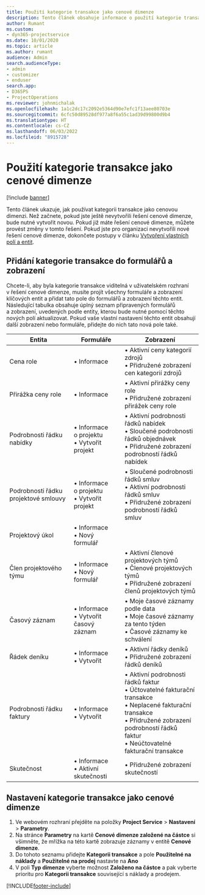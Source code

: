 ```yaml
---
title: Použití kategorie transakce jako cenové dimenze
description: Tento článek obsahuje informace o použití kategorie transakce jako cenové dimenze.
author: Rumant
ms.custom:
- dyn365-projectservice
ms.date: 10/01/2020
ms.topic: article
ms.author: rumant
audience: Admin
search.audienceType:
- admin
- customizer
- enduser
search.app:
- D365PS
- ProjectOperations
ms.reviewer: johnmichalak
ms.openlocfilehash: 1a1c2dc17c2092e5364d90e7efc1f13aee80703e
ms.sourcegitcommit: 6cfc50d89528df977a8f6a55c1ad39d99800d9b4
ms.translationtype: HT
ms.contentlocale: cs-CZ
ms.lasthandoff: 06/03/2022
ms.locfileid: "8915728"
---
```

# <a name="use-transaction-category-as-a-pricing-dimension"></a>Použití kategorie transakce jako cenové dimenze

[!include [banner](../includes/psa-now-project-operations.md)]

Tento článek ukazuje, jak používat kategorii transakce jako cenovou dimenzi. Než začnete, pokud jste ještě nevytvořili řešení cenové dimenze, bude nutné vytvořit novou. Pokud již máte řešení cenové dimenze, můžete provést změny v tomto řešení. Pokud jste pro organizaci nevytvořili nové řešení cenové dimenze, dokončete postupy v článku [Vytvoření vlastních polí a entit](create-custom-fields-entities.md).

## <a name="add-transaction-category-to-forms-and-views"></a>Přidání kategorie transakce do formulářů a zobrazení
Chcete-li, aby byla kategorie transakce viditelná v uživatelském rozhraní v řešení cenové dimenze, musíte projít všechny formuláře a zobrazení klíčových entit a přidat tato pole do formulářů a zobrazení těchto entit.
Následující tabulka obsahuje úplný seznam připravených formulářů a zobrazení, uvedených podle entity, kterou bude nutné pomocí těchto nových polí aktualizovat. Pokud vaše vlastní nastavení těchto entit obsahují další zobrazení nebo formuláře, přidejte do nich tato nová pole také.

|  Entita        | Formuláře     |Zobrazení        |
| ------------------------------|---------------------------------|----------------------------------|
|  Cena role|• Informace |• Aktivní ceny kategorií zdrojů<br> • Přidružené zobrazení cen kategorií zdrojů|
|  Přirážka ceny role|• Informace|• Aktivní přirážky ceny role<br>• Přidružené zobrazení přirážek ceny role|
|  Podrobnosti řádku nabídky|• Informace o projektu<br>• Vytvořit projekt|• Aktivní podrobnosti řádků nabídek<br>• Sloučené podrobnosti řádků objednávek<br>• Přidružené zobrazení podrobností řádků nabídek|
|  Podrobnosti řádku projektové smlouvy|• Informace o projektu<br>• Vytvořit projekt|• Sloučené podrobnosti řádků smluv<br>• Aktivní podrobnosti řádků smluv<br>• Přidružené zobrazení podrobností řádků smluv|
|  Projektový úkol|• Informace<br>• Nový formulář||
|  Člen projektového týmu|• Informace<br>• Nový formulář|• Aktivní členové projektových týmů<br>• Členové projektových týmů<br>• Přidružené zobrazení členů projektových týmů|
|  Časový záznam|• Informace<br>• Vytvořit časový záznam|• Moje časové záznamy podle data<br>• Moje časové záznamy za tento týden<br>• Časové záznamy ke schválení|
|  Řádek deníku|• Informace<br>• Vytvořit|• Aktivní řádky deníků<br>• Přidružené zobrazení řádků deníků|
|  Podrobnosti řádku faktury|• Informace<br>• Vytvořit|• Aktivní podrobnosti řádků faktur<br>• Účtovatelné fakturační transakce<br>• Neplacené fakturační transakce<br>• Přidružené zobrazení podrobností řádků faktur<br>• Neúčtovatelné fakturační transakce|
|  Skutečnost|• Informace<br>• Aktivní skutečnosti|• Přidružené zobrazení skutečností|

## <a name="set-up-transaction-category-as-a-pricing-dimension"></a>Nastavení kategorie transakce jako cenové dimenze

1. Ve webovém rozhraní přejděte na položky **Project Service** > **Nastavení** > **Parametry**. 
2. Na stránce **Parametry** na kartě **Cenové dimenze založené na částce** si všimněte, že mřížka na této kartě zobrazuje záznamy v entitě **Cenové dimenze**.
3. Do tohoto seznamu přidejte **Kategorii transakce** a pole **Použitelné na náklady** a **Použitelné na prodej** nastavte na **Ano**
4. V poli **Typ dimenze** vyberte možnost **Založeno na částce** a pak vyberte prioritu pro **Kategorii transakce** související s náklady a prodejem.


[!INCLUDE[footer-include](../includes/footer-banner.md)]
